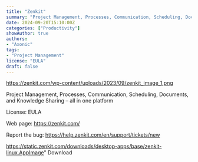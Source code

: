 ```yaml
---
title: "Zenkit"
summary: "Project Management, Processes, Communication, Scheduling, Documents, and Knowledge Sharing – all in one platform."
date: 2024-09-20T15:10:00Z
categories: ["Productivity"]
showAuthor: true
authors:
- "Axonic"
tags: 
- "Project Management"
license: "EULA"
draft: false
---
```


https://zenkit.com/wp-content/uploads/2023/09/zenkit_image_1.png

Project Management, Processes, Communication, Scheduling, Documents, and Knowledge Sharing – all in one platform

License: EULA

Web page: <https://zenkit.com/>  

Report the bug: <https://help.zenkit.com/en/support/tickets/new>  

https://static.zenkit.com/downloads/desktop-apps/base/zenkit-linux.AppImage" 
Download
